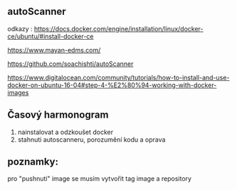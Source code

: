 ## autoScanner
odkazy : 
https://docs.docker.com/engine/installation/linux/docker-ce/ubuntu/#install-docker-ce

https://www.mayan-edms.com/

https://github.com/soachishti/autoScanner

https://www.digitalocean.com/community/tutorials/how-to-install-and-use-docker-on-ubuntu-16-04#step-4-%E2%80%94-working-with-docker-images



## Časový harmonogram
1. nainstalovat a odzkoušet docker 
2. stahnuti autoscanneru, porozumění kodu a oprava







## poznamky:
pro "pushnuti" image se musím vytvořit tag image a repository
